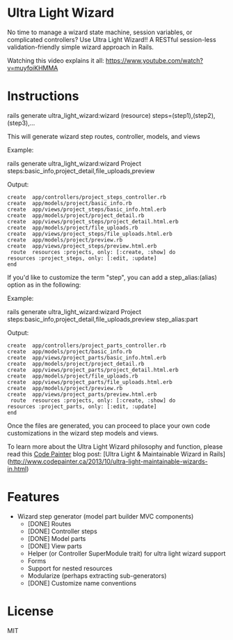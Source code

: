 Ultra Light Wizard
==================

No time to manage a wizard state machine, session variables, or complicated controllers? Use Ultra Light Wizard!! A RESTful session-less validation-friendly simple wizard approach in Rails.

Watching this video explains it all:
https://www.youtube.com/watch?v=muyfoiKHMMA

Instructions
============

rails generate ultra_light_wizard:wizard (resource) steps=(step1),(step2),(step3),...

This will generate wizard step routes, controller, models, and views

Example:

rails generate ultra_light_wizard:wizard Project steps:basic_info,project_detail,file_uploads,preview

Output:

```
create  app/controllers/project_steps_controller.rb
create  app/models/project/basic_info.rb
create  app/views/project_steps/basic_info.html.erb
create  app/models/project/project_detail.rb
create  app/views/project_steps/project_detail.html.erb
create  app/models/project/file_uploads.rb
create  app/views/project_steps/file_uploads.html.erb
create  app/models/project/preview.rb
create  app/views/project_steps/preview.html.erb
 route  resources :projects, only: [:create, :show] do
resources :project_steps, only: [:edit, :update]
end
```

If you'd like to customize the term "step", you can add a step_alias:(alias) option as in the following:

Example:

rails generate ultra_light_wizard:wizard Project steps:basic_info,project_detail,file_uploads,preview step_alias:part

Output:

```
create  app/controllers/project_parts_controller.rb
create  app/models/project/basic_info.rb
create  app/views/project_parts/basic_info.html.erb
create  app/models/project/project_detail.rb
create  app/views/project_parts/project_detail.html.erb
create  app/models/project/file_uploads.rb
create  app/views/project_parts/file_uploads.html.erb
create  app/models/project/preview.rb
create  app/views/project_parts/preview.html.erb
 route  resources :projects, only: [:create, :show] do
resources :project_parts, only: [:edit, :update]
end
```

Once the files are generated, you can proceed to place your own code customizations in the wizard step models and views.

To learn more about the Ultra Light Wizard philosophy and function, please read this [Code Painter](http://www.codepainter.ca) blog post: [Ultra Light & Maintainable Wizard in Rails] (http://www.codepainter.ca/2013/10/ultra-light-maintainable-wizards-in.html)

Features
========

- Wizard step generator (model part builder MVC components)
  + [DONE] Routes
  + [DONE] Controller steps
  + [DONE] Model parts
  + [DONE] View parts
  - Helper (or Controller SuperModule trait) for ultra light wizard support
  - Forms
  - Support for nested resources
  - Modularize (perhaps extracting sub-generators)
  - [DONE] Customize name conventions

License
=======

MIT
